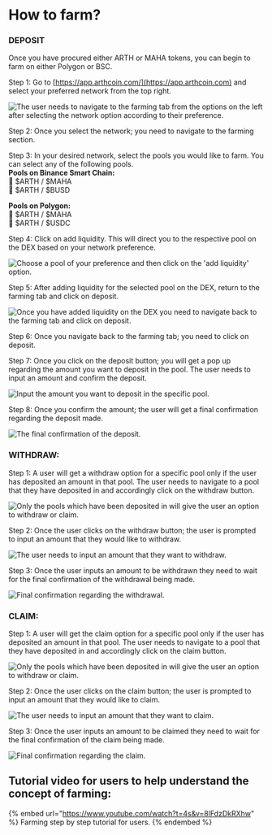 # How to farm?

### DEPOSIT

Once you have procured either ARTH or MAHA tokens, you can begin to farm on either Polygon or BSC.

Step 1: Go to [https://app.arthcoin.com/](https://app.arthcoin.com) and select your preferred network from the top right.

![The user needs to navigate to the farming tab from the options on the left after selecting the network option according to their preference.](<../.gitbook/assets/1 (1).jpg>)



Step 2: Once you select the network; you need to navigate to the farming section.&#x20;

Step 3: In your desired network, select the pools you would like to farm. You can select any of the following pools.\
&#x20;**Pools on Binance Smart Chain:**\
🔹 $ARTH / $MAHA\
🔹 $ARTH / $BUSD

**Pools on Polygon:**\
🔹 $ARTH / $MAHA\
🔹 $ARTH / $USDC

Step 4: Click on add liquidity. This will direct you to the respective pool on the DEX based on your network preference.

![Choose a pool of your preference and then click on the 'add liquidity' option.](../.gitbook/assets/2.jpg)



Step 5: After adding liquidity for the selected pool on the DEX, return to the farming tab and click on deposit.&#x20;

![Once you have added liquidity on the DEX you need to navigate back to the farming tab and click on deposit.](../.gitbook/assets/3.jpg)



Step 6: Once you navigate back to the farming tab; you need to click on deposit.

Step 7: Once you click on the deposit button; you will get a pop up regarding the amount you want to deposit in the pool. The user needs to input an amount and confirm the deposit.&#x20;

![Input the amount you want to deposit in the specific pool.](../.gitbook/assets/4.jpg)



Step 8: Once you confirm the amount; the user will get a final confirmation regarding the deposit made.

![The final confirmation of the deposit.](../.gitbook/assets/5.jpg)



### WITHDRAW:

Step 1: A user will get a withdraw option for a specific pool only if the user has deposited an amount in that pool. The user needs to navigate to a pool that they have deposited in and accordingly click on the withdraw button.&#x20;

![Only the pools which have been deposited in will give the user an option to withdraw or claim.](../.gitbook/assets/6.jpg)



Step 2: Once the user clicks on the withdraw button; the user is prompted to input an amount that they would like to withdraw.

![The user needs to input an amount that they want to withdraw. ](../.gitbook/assets/7.jpg)



Step 3: Once the user inputs an amount to be withdrawn they need to wait for the final confirmation of the withdrawal being made.&#x20;

![Final confirmation regarding the withdrawal. ](../.gitbook/assets/8.jpg)



### CLAIM:

Step 1: A user will get the claim option for a specific pool only if the user has deposited an amount in that pool. The user needs to navigate to a pool that they have deposited in and accordingly click on the claim button.&#x20;

![Only the pools which have been deposited in will give the user an option to withdraw or claim.](../.gitbook/assets/9.jpg)



Step 2: Once the user clicks on the claim button; the user is prompted to input an amount that they would like to claim.

![The user needs to input an amount that they want to claim.](../.gitbook/assets/10.jpg)



Step 3: Once the user inputs an amount to be claimed they need to wait for the final confirmation of the claim being made.&#x20;

![Final confirmation regarding the claim.](../.gitbook/assets/11.jpg)



## Tutorial video for users to help understand the concept of farming:

{% embed url="https://www.youtube.com/watch?t=4s&v=8lFdzDkRXhw" %}
Farming step by step tutorial for users.&#x20;
{% endembed %}
